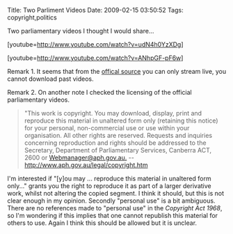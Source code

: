 Title: Two Parliment Videos
Date: 2009-02-15 03:50:52
Tags: copyright,politics

Two parliamentary videos I thought I would share...

[youtube=http://www.youtube.com/watch?v=udN4h0YzXDg]

[youtube=http://www.youtube.com/watch?v=ANhpGF-pF6w]

Remark 1. It seems that from the <a href="http://webcast.aph.gov.au/livebroadcasting/">offical source</a> you can only stream live, you cannot download past videos.

Remark 2. On another note I checked the licensing of the official parliamentary videos.
<blockquote>"This work is copyright. You may download, display, print and reproduce          this material in unaltered form only (retaining this notice) for your          personal, non-commercial use or use within your organisation. All other          rights are reserved. Requests and inquiries concerning reproduction and          rights should be addressed to the Secretary, Department of Parliamentary          Services, Canberra ACT, 2600 or <a href="mailto:webmanager@aph.gov.au">Webmanager@aph.gov.au.</a> --<a href="mailto:webmanager@aph.gov.au">http://www.aph.gov.au/legal/copyright.htm
</a></blockquote>
I'm interested if "[y]ou may ... reproduce          this material in unaltered form only..." grants you the right to reproduce it as part of a larger derivative work, whilst not altering the copied segment. I think it should, but this is not clear enough in my opinion. Secondly "personal use" is a bit ambiguous. There are no references made to "personal use" in the <em>Copyright Act 1968</em>, so I'm wondering if this implies that one cannot republish this material for others to use. Again I think this should be allowed but it is unclear.